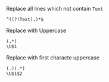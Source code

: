 Replace all lines which not contain `Text`
```
^((?!Text).)*$
```

Replace with Uppercase

```
(.*)
\U$1
```

Replace with first characte uppercase

```
(.)(.*)
\U$1$2
```
